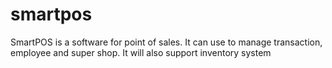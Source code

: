 smartpos
========

SmartPOS is a software for point of sales. It can use to manage transaction, employee and super shop. It will also support inventory system
